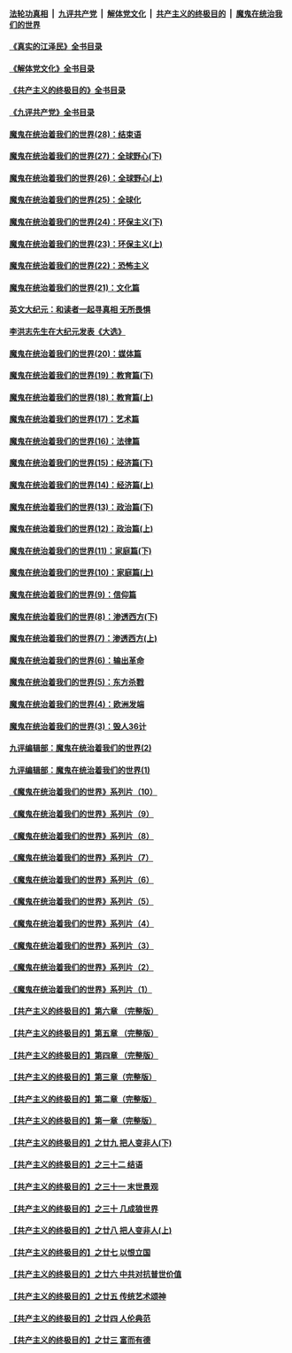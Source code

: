 ####  [法轮功真相](../../../../basic/blob/master/README.md?t=08082231) &nbsp;|&nbsp; [九评共产党](../../../../9ping.md/blob/master/README.md?t=08082231) &nbsp;|&nbsp; [解体党文化](../../../../jtdwh.md/blob/master/README.md?t=08082231)  &nbsp;|&nbsp; [共产主义的终极目的](../../../../gczydzjmd.md/blob/master/README.md?t=08082231) &nbsp;|&nbsp; [魔鬼在统治我们的世界](../../../../mgztzwmdsj.md/blob/master/README.md?t=08082231) 

#### [《真实的江泽民》全书目录](../pages/nsc422/n13721399.md?t=08082231) 

#### [《解体党文化》全书目录](../pages/nsc422/n13721157.md?t=08082231) 

#### [《共产主义的终极目的》全书目录](../pages/nsc422/n13721048.md?t=08082231) 

#### [《九评共产党》全书目录](../pages/nsc422/n13708085.md?t=08082231) 

#### [魔鬼在统治着我们的世界(28)：结束语](../pages/nsc422/n10936246.md?t=08082231) 

#### [魔鬼在统治着我们的世界(27)：全球野心(下)](../pages/nsc422/n10928319.md?t=08082231) 

#### [魔鬼在统治着我们的世界(26)：全球野心(上)](../pages/nsc422/n10900318.md?t=08082231) 

#### [魔鬼在统治着我们的世界(25)：全球化](../pages/nsc422/n10788205.md?t=08082231) 

#### [魔鬼在统治着我们的世界(24)：环保主义(下)](../pages/nsc422/n10695307.md?t=08082231) 

#### [魔鬼在统治着我们的世界(23)：环保主义(上)](../pages/nsc422/n10688613.md?t=08082231) 

#### [魔鬼在统治着我们的世界(22)：恐怖主义](../pages/nsc422/n10614727.md?t=08082231) 

#### [魔鬼在统治着我们的世界(21)：文化篇](../pages/nsc422/n10597706.md?t=08082231) 

#### [英文大纪元：和读者一起寻真相 无所畏惧](../pages/nsc422/n12542027.md?t=08082231) 

#### [李洪志先生在大纪元发表《大选》](../pages/nsc422/n12534746.md?t=08082231) 

#### [魔鬼在统治着我们的世界(20)：媒体篇](../pages/nsc422/n10586579.md?t=08082231) 

#### [魔鬼在统治着我们的世界(19)：教育篇(下)](../pages/nsc422/n10564808.md?t=08082231) 

#### [魔鬼在统治着我们的世界(18)：教育篇(上)](../pages/nsc422/n10526970.md?t=08082231) 

#### [魔鬼在统治着我们的世界(17)：艺术篇](../pages/nsc422/n10499093.md?t=08082231) 

#### [魔鬼在统治着我们的世界(16)：法律篇](../pages/nsc422/n10485969.md?t=08082231) 

#### [魔鬼在统治着我们的世界(15)：经济篇(下)](../pages/nsc422/n10469975.md?t=08082231) 

#### [魔鬼在统治着我们的世界(14)：经济篇(上)](../pages/nsc422/n10457370.md?t=08082231) 

#### [魔鬼在统治着我们的世界(13)：政治篇(下)](../pages/nsc422/n10448270.md?t=08082231) 

#### [魔鬼在统治着我们的世界(12)：政治篇(上)](../pages/nsc422/n10444576.md?t=08082231) 

#### [魔鬼在统治着我们的世界(11)：家庭篇(下)](../pages/nsc422/n10440961.md?t=08082231) 

#### [魔鬼在统治着我们的世界(10)：家庭篇(上)](../pages/nsc422/n10435448.md?t=08082231) 

#### [魔鬼在统治着我们的世界(9)：信仰篇](../pages/nsc422/n10432159.md?t=08082231) 

#### [魔鬼在统治着我们的世界(8)：渗透西方(下)](../pages/nsc422/n10429603.md?t=08082231) 

#### [魔鬼在统治着我们的世界(7)：渗透西方(上)](../pages/nsc422/n10426013.md?t=08082231) 

#### [魔鬼在统治着我们的世界(6)：输出革命](../pages/nsc422/n10421536.md?t=08082231) 

#### [魔鬼在统治着我们的世界(5)：东方杀戮](../pages/nsc422/n10417707.md?t=08082231) 

#### [魔鬼在统治着我们的世界(4)：欧洲发端](../pages/nsc422/n10414890.md?t=08082231) 

#### [魔鬼在统治着我们的世界(3)：毁人36计](../pages/nsc422/n10411583.md?t=08082231) 

#### [九评编辑部：魔鬼在统治着我们的世界(2)](../pages/nsc422/n10410036.md?t=08082231) 

#### [九评编辑部：魔鬼在统治着我们的世界(1)](../pages/nsc422/n10406825.md?t=08082231) 

#### [《魔鬼在统治着我们的世界》系列片（10）](../pages/nsc422/n12292670.md?t=08082231) 

#### [《魔鬼在统治着我们的世界》系列片（9）](../pages/nsc422/n12290859.md?t=08082231) 

#### [《魔鬼在统治着我们的世界》系列片（8）](../pages/nsc422/n12287445.md?t=08082231) 

#### [《魔鬼在统治着我们的世界》系列片（7）](../pages/nsc422/n12283425.md?t=08082231) 

#### [《魔鬼在统治着我们的世界》系列片（6）](../pages/nsc422/n12282314.md?t=08082231) 

#### [《魔鬼在统治着我们的世界》系列片（5）](../pages/nsc422/n12281419.md?t=08082231) 

#### [《魔鬼在统治着我们的世界》系列片（4）](../pages/nsc422/n12274024.md?t=08082231) 

#### [《魔鬼在统治着我们的世界》系列片（3）](../pages/nsc422/n12271322.md?t=08082231) 

#### [《魔鬼在统治着我们的世界》系列片（2）](../pages/nsc422/n12269049.md?t=08082231) 

#### [《魔鬼在统治着我们的世界》系列片（1）](../pages/nsc422/n12267575.md?t=08082231) 

#### [【共产主义的终极目的】第六章 （完整版）](../pages/nsc422/n11428913.md?t=08082231) 

#### [【共产主义的终极目的】第五章 （完整版）](../pages/nsc422/n11428912.md?t=08082231) 

#### [【共产主义的终极目的】第四章 （完整版）](../pages/nsc422/n11428907.md?t=08082231) 

#### [【共产主义的终极目的】第三章（完整版）](../pages/nsc422/n11428848.md?t=08082231) 

#### [【共产主义的终极目的】第二章（完整版）](../pages/nsc422/n11428831.md?t=08082231) 

#### [【共产主义的终极目的】第一章（完整版）](../pages/nsc422/n11417651.md?t=08082231) 

#### [【共产主义的终极目的】之廿九 把人变非人(下)](../pages/nsc422/n11344140.md?t=08082231) 

#### [【共产主义的终极目的】之三十二 结语](../pages/nsc422/n11360535.md?t=08082231) 

#### [【共产主义的终极目的】之三十一 末世景观](../pages/nsc422/n11351129.md?t=08082231) 

#### [【共产主义的终极目的】之三十 几成狼世界](../pages/nsc422/n11348280.md?t=08082231) 

#### [【共产主义的终极目的】之廿八 把人变非人(上)](../pages/nsc422/n11340492.md?t=08082231) 

#### [【共产主义的终极目的】之廿七 以恨立国](../pages/nsc422/n11336944.md?t=08082231) 

#### [【共产主义的终极目的】之廿六 中共对抗普世价值](../pages/nsc422/n11324785.md?t=08082231) 

#### [【共产主义的终极目的】之廿五 传统艺术颂神](../pages/nsc422/n11296396.md?t=08082231) 

#### [【共产主义的终极目的】之廿四 人伦典范](../pages/nsc422/n11296397.md?t=08082231) 

#### [【共产主义的终极目的】之廿三 富而有德](../pages/nsc422/n11283598.md?t=08082231) 

